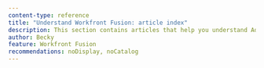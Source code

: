 ```yaml
---
content-type: reference
title: "Understand Workfront Fusion: article index"
description: This section contains articles that help you understand Adobe Workfront Fusion.
author: Becky
feature: Workfront Fusion
recommendations: noDisplay, noCatalog
--- 
```

